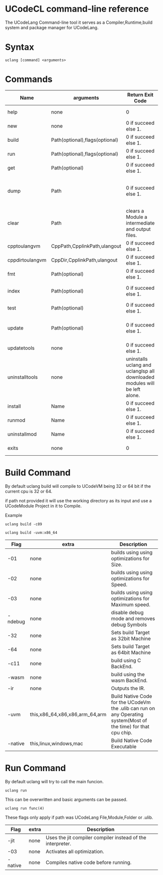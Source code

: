 # UCodeCL command-line reference

The UCodeLang Command-line tool it serves as a Compiler,Runtime,build system and package manager for UCodeLang.

# Syntax


```
uclang [command] <arguments>
```

# Commands
| Name | arguments | Return Exit Code | Description |
|--- |--- |--- | --- |
help | none | 0 | Outputs all the all the available commands.
new | none | 0 if succeed else 1.  | makes a new UCodeLang Module Project.
build | Path(optional),flags(optional) | 0 if succeed else 1. | Builds a UCodeLang File,Module,Folder. [See More](#Build-Command)
run | Path(optional),flags(optional) | 0 if succeed else 1. | Builds a UCodeLang File,Module,Folder or .ulib and runs it. [See More](#Run-Command)
get | Path(optional) | 0 if succeed else 1. | Downloads the Modules dependencies.
dump | Path | 0 if succeed else 1. | Builds a UCodeLang File,Module,Folder or .ulib and attempts to convert the output into readable textworks with wasm,window,linux,macos,c89,.ulib,.uir outputs.
clear | Path| clears a Module a intermediate and output files.
cpptoulangvm | CppPath,CpplinkPath,ulangout | 0 if succeed else 1. | uses C++ source code to create bindings for UCodeVm
cppdirtoulangvm | CppDir,CpplinkPath,ulangout | 0 if succeed else 1. | uses C++ source files code to create bindings for UCodeVm
fmt | Path(optional)  | 0 if succeed else 1. |Formats A UCodeLang Module or file.
index | Path(optional)  | 0 if succeed else 1. | Adds Module to to the Module Index so it can be used/referenced by other module in your system.
test | Path(optional)  | 0 if succeed else 1. | Runs Tests on your UCodeLang Module Project.
update | Path(optional)  | 0 if succeed else 1. | updates Module Dependencies uses Tests to avoid breaking changes and revert back if needed this may take Sometime.
updatetools | none  | 0 if succeed else 1. | updates UCodeLangTools.
uninstalltools | none | uninstalls uclang and uclanglsp all downloaded modules will be left alone.
install | Name  | 0 if succeed else 1. | Installs a UCodeLangModule.
runmod | Name  | 0 if succeed else 1. | runs a Installed UCodeLangModule 
uninstallmod  | Name  | 0 if succeed else 1. | uninstalls a Installed UCodeLangModule
exits | none | 0 | exits ucodelang if opened without command line arguments.
# Build Command 

By default uclang build will compile to UCodeVM being 32 or 64 bit if the  current cpu is 32 or 64.

if path not provided it will use the working directory as its input and use a UCodeModule Project in it to Compile.

Example
```
uclang build -c89

```

```
uclang build -uvm:x86_64
```

| Flag | extra | Description |
|--- |--- |--- |
  -01 | none | builds using  using optimizations for Size.
  -02 | none | builds using  using optimizations for Speed.
  -03 | none | builds using  using optimizations for Maximum speed.
  -ndebug | none | disable debug mode and removes debug Symbols
  -32 | none | Sets build Target as 32bit Machine 
  -64 | none | Sets build Target as 64bit Machine
  -c11 | none | build using C BackEnd.
  -wasm | none | build using the wasm BackEnd.
  -ir | none | Outputs the IR.
  -uvm | this,x86_64,x86,x86,arm_64,arm | Build Native Code for the UCodeVm the .ulib can run on any Operating system(Most of the time) for that cpu chip. 
 -native | this,linux,windows,mac | Build Native Code Executable

# Run Command 

By default uclang will try to call the main funcion.

```
uclang run
```

This can be overwritten and basic arguments can be passed.

```
uclang run func(4)
```

These flags only apply if path was UCodeLang File,Module,Folder or .ulib.

| Flag | extra | Description |
|--- |--- | --- |
-jit | none | Uses the jit compiler compiler instead of the interpreter.
-03 | none | Activates all optimization.
-native | none | Compiles native code before running.